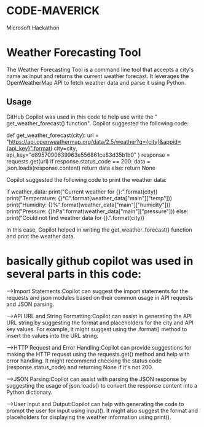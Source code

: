 # CODE-MAVERICK
Microsoft Hackathon
# Weather Forecasting Tool

The Weather Forecasting Tool is a command line tool that accepts a city's name as input and returns the current weather forecast. It leverages the OpenWeatherMap API to fetch weather data and parse it using Python.

## Usage

GitHub Copilot was used in this code to help use write the " get_weather_forecast() function".  Copilot suggested the following code:


def get_weather_forecast(city):
    url = "https://api.openweathermap.org/data/2.5/weather?q={city}&appid={api_key}".format(
        city=city,
        api_key="d8957090639963e556861ce83d35b1b0"
    )
    response = requests.get(url)
    if response.status_code == 200:
        data = json.loads(response.content)
        return data
    else:
        return None


Copilot suggested the following code to  print the weather data:


if weather_data:
        print("Current weather for {}:".format(city))
        print("Temperature: {}°C".format(weather_data["main"]["temp"]))
        print("Humidity: {}%".format(weather_data["main"]["humidity"]))
        print("Pressure: {}hPa".format(weather_data["main"]["pressure"]))
    else:
        print("Could not find weather data for {}.".format(city))

 In this case, Copilot helped in writing the get_weather_forecast() function and print the weather data.
# basically github copilot was used in several parts in this code:
-->Import Statements:Copilot can suggest the import statements for the requests and json modules based on their common usage in API requests and JSON parsing.

-->API URL and String Formatting:Copilot can assist in generating the API URL string by suggesting the format and placeholders for the city and API key values. For example, it might suggest using the .format() method to insert the values into the URL string.

-->HTTP Request and Error Handling:Copilot can provide suggestions for making the HTTP request using the requests.get() method and help with error handling. It might recommend checking the status code (response.status_code) and returning None if it's not 200.

-->JSON Parsing:Copilot can assist with parsing the JSON response by suggesting the usage of json.loads() to convert the response content into a Python dictionary.

-->User Input and Output:Copilot can help with generating the code to prompt the user for input using input(). It might also suggest the format and placeholders for displaying the weather information using print().
